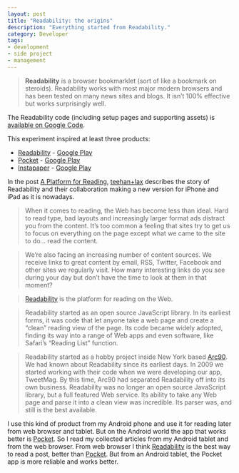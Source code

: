 ```yaml
---
layout: post
title: "Readability: the origins"
description: "Everything started from Readability."
category: Developer
tags:
- development
- side project
- management
---
```


> **Readability** is a browser bookmarklet (sort of like a bookmark on steroids). Readability works with most major modern browsers and has been tested on many news sites and blogs. It isn’t 100% effective but works surprisingly well.

The Readability code (including setup pages and supporting assets) is [available on Google Code](http://code.google.com/p/arc90labs-readability/).

This experiment inspired at least three products:

* [Readability](https://www.readability.com/) - [Google Play](https://play.google.com/store/apps/details?id=com.readability)
* [Pocket](https://getpocket.com/) -  [Google Play](https://play.google.com/store/apps/details?id=com.ideashower.readitlater.pro)
* [Instapaper](https://www.instapaper.com/) - [Google Play](https://play.google.com/store/apps/details?id=com.instapaper.android)

In the post [A Platform for Reading](http://www.teehanlax.com/story/readability/), [teehan+lax](http://www.teehanlax.com/) describes the story of Readability and their collaboration making a new version for iPhone and iPad as it is nowadays.

> When it comes to reading, the Web has become less than ideal. Hard to read type, bad layouts and increasingly larger format ads distract you from the content. It’s too common a feeling that sites try to get us to focus on everything on the page except what we came to the site to do… read the content.

> We’re also facing an increasing number of content sources. We receive links to great content by email, RSS, Twitter, Facebook and other sites we regularly visit. How many interesting links do you see during your day but don’t have the time to look at them in that moment?

> [Readability](http://www.readability.com/) is the platform for reading on the Web.

> Readability started as an open source JavaScript library. In its earliest forms, it was code that let anyone take a web page and create a “clean” reading view of the page. Its code became widely adopted, finding its way into a range of Web apps and even software, like Safari’s “Reading List” function.

> Readability started as a hobby project inside New York based [Arc90](http://www.arc90.com/). We had known about Readability since its earliest days. In 2009 we started working with their code when we were developing our app, TweetMag. By this time, Arc90 had separated Readability off into its own business. Readability was no longer an open source JavaScript library, but a full featured Web service. Its ability to take any Web page and parse it into a clean view was incredible. Its parser was, and still is the best available.

I use this kind of product from my Android phone and use it for reading later from web browser and tablet. But on the Android world the app that works better is [Pocket](https://play.google.com/store/apps/details?id=com.ideashower.readitlater.pro). So I read my collected articles from my Android tablet and from the web browser.
From web browser I think [Readability](http://www.readability.com/) is the best way to read a post, better than [Pocket](https://getpocket.com/). But from an Android tablet, the Pocket app is more reliable and works better.


